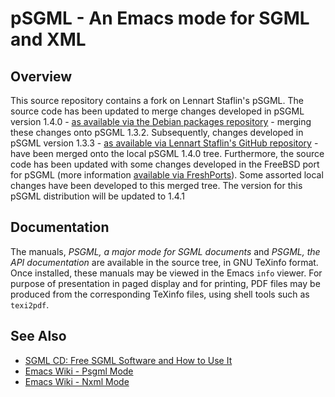 pSGML - An Emacs mode for SGML and XML
======================================

## Overview

This source repository contains a fork on Lennart Staflin's pSGML. The
source code has been updated to merge changes developed in pSGML
version 1.4.0 - [as available via the Debian packages
repository][psgml-deb] - merging these changes onto pSGML
1.3.2. Subsequently, changes developed in pSGML version 1.3.3 - [as
available via Lennart Staflin's GitHub repository][psgml-lenst] - have
been merged onto the local pSGML 1.4.0 tree. Furthermore, the source
code has been updated with some changes developed in the FreeBSD port
for pSGML (more information [available via FreshPorts][psgml-fbsd]). 
Some assorted local changes have been developed to this merged
tree. The version for this pSGML distribution will be updated to 1.4.1

## Documentation

The manuals, _PSGML, a major mode for SGML documents_ and _PSGML, the
API documentation_ are available in the source tree, in GNU TeXinfo
format. Once installed, these manuals may be viewed in the Emacs
`info` viewer. For purpose of presentation in paged display and for
printing, PDF files may be produced from the corresponding TeXinfo
files, using shell tools such as `texi2pdf`.

## See Also

* [SGML CD: Free SGML Software and How to Use It][ducharme]
* [Emacs Wiki - Psgml Mode][psgml-ewik]
* [Emacs Wiki - Nxml Mode][nxml-ewik]

[psgml-deb]: https://packages.debian.org/sid/psgml/
[psgml-lenst]: https://github.com/lenst/psgml/
[psgml-fbsd]: https://www.freshports.org/editors/psgml/
[ducharme]: http://www.snee.com/bob/sgmlfree/
[psgml-ewik]: https://www.emacswiki.org/emacs/PsgmlMode
[nxml-ewik]: https://www.emacswiki.org/emacs/NxmlMode
